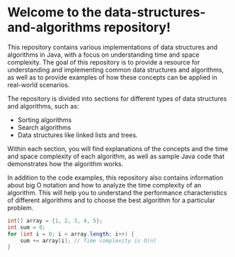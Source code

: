 # Welcome to the data-structures-and-algorithms repository!

This repository contains various implementations of data structures and algorithms in Java, with a focus on understanding time and space complexity. The goal of this repository is to provide a resource for understanding and implementing common data structures and algorithms, as well as to provide examples of how these concepts can be applied in real-world scenarios.

The repository is divided into sections for different types of data structures and algorithms, such as:
- Sorting algorithms
- Search algorithms
- Data structures like linked lists and trees.

Within each section, you will find explanations of the concepts and the time and space complexity of each algorithm, as well as sample Java code that demonstrates how the algorithm works.

In addition to the code examples, this repository also contains information about big O notation and how to analyze the time complexity of an algorithm. This will help you to understand the performance characteristics of different algorithms and to choose the best algorithm for a particular problem.

```java
int[] array = {1, 2, 3, 4, 5};
int sum = 0;
for (int i = 0; i < array.length; i++) {
    sum += array[i]; // Time complexity is O(n)
}
